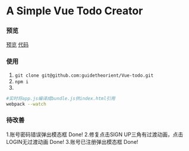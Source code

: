 # A Simple Vue Todo Creator

### 预览
[预览](https://guidetheorient.github.io/Vue-todo/)
[代码](https://github.com/guidetheorient/Vue-todo)

### 使用

1. `git clone git@github.com:guidetheorient/Vue-todo.git`
2. `npm i`
3.
``` bash
#实时将app.js编译成bundle.js供index.html引用
webpack --watch
```

### 待改善
1.账号密码错误弹出模态框   Done!
2.修复点击SIGN UP三角有过渡动画，点击LOGIN无过渡动画   Done!
3.账号已注册弹出模态框 Done!